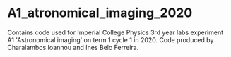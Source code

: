 # A1_atronomical_imaging_2020
Contains code used for Imperial College Physics 3rd year labs experiment A1 'Astronomical imaging' on term 1 cycle 1 in 2020. 
Code produced by Charalambos Ioannou and Ines Belo Ferreira.


